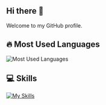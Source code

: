 ## Hi there 👋
Welcome to my GitHub profile.


## 🔥 Most Used Languages
<img alt="Most Used Languages" src="https://github-readme-stats.vercel.app/api/top-langs/?username=moreee-sa&theme=tokyonight">


## 💻 Skills
[![My Skills](https://skillicons.dev/icons?i=html,css,js,react,php,mysql,github,py,pr,ps)](https://skillicons.dev)